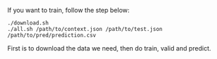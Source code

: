 If you want to train, follow the step below:
```
./download.sh 
./all.sh /path/to/context.json /path/to/test.json /path/to/pred/prediction.csv
```
First is to download the data we need, then do train, valid and predict.
